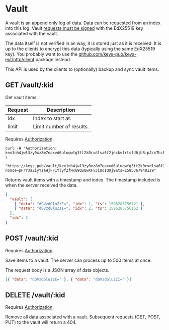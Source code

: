 # Vault

A vault is an append only log of data. Data can be requested from an index into this log.
Vault [requests must be signed](/docs/restapi/auth.md) with the EdX25519 key associated with the vault.

The data itself is not verified in an way, it is stored just as it is received.
It is up to the clients to encrypt this data (typically using the same EdX25519 key).
You probably want to use the [github.com/keys-pub/keys-ext/http/client](https://pkg.go.dev/github.com/keys-pub/keys-ext/http/client) package instead.

This API is used by the clients to (optionally) backup and sync vault items.

## GET /vault/:kid

Get vault items.

| Request | Description              |
| ------- | ------------------------ |
| idx     | Index to start at.       |
| limit   | Limit number of results. |

Requires [Authorization](/docs/restapi/auth.md).

```shell
curl -H "Authorization: kex1nh4jwl3zy0xz8m7eaxvd6uluqwfg3tt2k0rvdlsa6f2jeckvfrtsfd6jh8:pJ/x7hzEcqPZ9cWGmX4UBB3Jh0csSP+7yDScIqI6SPiz9MKedySmQZlxFYSMZMNPKZPyYLVgQeU6NPK7YivJCg==" \
  "https://keys.pub/vault/kex1nh4jwl3zy0xz8m7eaxvd6uluqwfg3tt2k0rvdlsa6f2jeckvfrtsfd6jh8?nonce=pFrY3aZiyYzaHjFF1YlyfZfHxG9QuQwXFv3iUoIQUj9&ts=1595367948129"
```

Returns vault items with a timestamp and index. The timestamp included is when the server received the data.

```json
{
  "vault": [
    { "data": "dGVzdGluZzE=", "idx": 1, "ts": 1595285756121 },
    { "data": "dGVzdGluZzI=", "idx": 2, "ts": 1595285756152 }
  ],
  "idx": 2
}
```

## POST /vault/:kid

Requires [Authorization](/docs/restapi/auth.md).

Save items to a vault. The server can process up to 500 items at once.

The request body is a JSON array of data objects.

```json
[{ "data": "dGVzdGluZzE=" }, { "data": "dGVzdGluZzI=" }]
```

## DELETE /vault/:kid

Requires [Authorization](/docs/restapi/auth.md).

Remove all data associated with a vault.
Subsequent requests (GET, POST, PUT) to the vault will return a 404.
